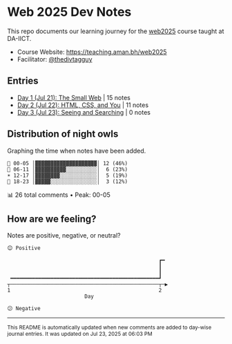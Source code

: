 # Web 2025 Dev Notes

This repo documents our learning journey for the [web2025](https://teaching.aman.bh/web2025) course taught at DA-IICT.

- Course Website: https://teaching.aman.bh/web2025
- Facilitator: [@thedivtagguy](https://github.com/thedivtagguy)


## Entries

- [Day 1 (Jul 21): The Small Web](https://github.com/open-making/web2025-dev-notes/issues/1) | 15 notes
- [Day 2 (Jul 22): HTML, CSS, and You](https://github.com/open-making/web2025-dev-notes/issues/3) | 11 notes
- [Day 3 (Jul 23): Seeing and Searching](https://github.com/open-making/web2025-dev-notes/issues/4) | 0 notes


## Distribution of night owls

Graphing the time when notes have been added.

```
🌙 00-05 │▓▓▓▓▓▓▓▓▓▓▓▓▓▓▓▓▓▓▓▓│ 12 (46%)
🌅 06-11 │▓▓▓▓▓▓▓▓▓▓░░░░░░░░░░│  6 (23%)
☀️ 12-17 │▓▓▓▓▓▓▓▓░░░░░░░░░░░░│  5 (19%)
🌆 18-23 │▓▓▓▓▓░░░░░░░░░░░░░░░│  3 (12%)
```
📊 26 total comments • Peak: 00-05

## How are we feeling?

Notes are positive, negative, or neutral?

```
😊 Positive

                                                 ┏━ 
                                                 ┃  
                                                 ┃  
 ━━━━━━━━━━━━━━━━━━━━━━━━━━━━━━━━━━━━━━━━━━━━━━━━┛  
┬────────────────────────────────────────────────┬─▶
1                                                2  
                         Day                         

😕 Negative
```


---

<span style="font-size: 12px;">This README is automatically updated when new comments are added to day-wise journal entries. It was updated on Jul 23, 2025 at 06:03 PM</span>
